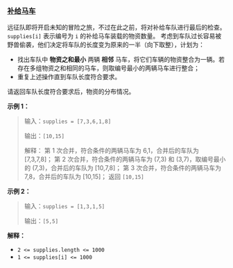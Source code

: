 ### [补给马车](https://leetcode-cn.com/problems/hqCnmP)

远征队即将开启未知的冒险之旅，不过在此之前，将对补给车队进行最后的检查。`supplies[i]` 表示编号为 `i` 的补给马车装载的物资数量。
考虑到车队过长容易被野兽偷袭，他们决定将车队的长度变为原来的一半（向下取整），计划为：
- 找出车队中 **物资之和最小** 两辆 **相邻** 马车，将它们车辆的物资整合为一辆。若存在多组物资之和相同的马车，则取编号最小的两辆马车进行整合；
- 重复上述操作直到车队长度符合要求。

请返回车队长度符合要求后，物资的分布情况。

**示例 1：**
>输入：`supplies = [7,3,6,1,8]`
>
>输出：`[10,15]`
>
>解释：
> 第 1 次合并，符合条件的两辆马车为 6,1，合并后的车队为 [7,3,7,8]；
> 第 2 次合并，符合条件的两辆马车为 (7,3) 和 (3,7)，取编号最小的 (7,3)，合并后的车队为 [10,7,8]；
> 第 3 次合并，符合条件的两辆马车为 7,8，合并后的车队为 [10,15]；
>返回 `[10,15]`

**示例 2：**
>输入：`supplies = [1,3,1,5]`
>
>输出：`[5,5]`

**解释：**
- `2 <= supplies.length <= 1000`
- `1 <= supplies[i] <= 1000`